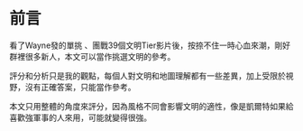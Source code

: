 # 前言

看了Wayne發的單挑 、團戰39個文明Tier影片後，按捺不住一時心血來潮，剛好群裡很多新人，本文可以當作挑選文明的參考。

評分和分析只是我的觀點，每個人對文明和地圖理解都有一些差異，加上受限於視野，沒有正確答案，只能當作參考。

本文只用整體的角度來評分，因為風格不同會影響文明的適性，像是凱爾特如果給喜歡強軍事的人來用，可能就變得很強。

